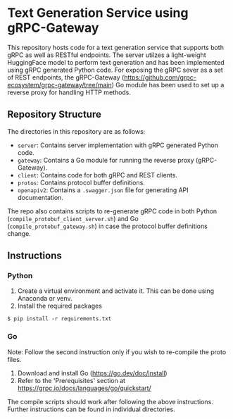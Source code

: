 # Text Generation Service using gRPC-Gateway
This repository hosts code for a text generation service that supports both gRPC as well as RESTful endpoints. The server utilzes a light-weight HuggingFace model to perform text generation and has been implemented using gRPC generated Python code. For exposing the gRPC sever as a set of REST endpoints, the gRPC-Gateway (https://github.com/grpc-ecosystem/grpc-gateway/tree/main) Go module has been used to set up a reverse proxy for handling HTTP methods.

## Repository Structure
The directories in this repository are as follows:
* `server`: Contains server implementation with gRPC generated Python code.
* `gateway`: Contains a Go module for running the reverse proxy (gRPC-Gateway).
* `client`: Contains code for both gRPC and REST clients.
* `protos`: Contains protocol buffer definitions.
* `openapiv2`: Contains a `.swagger.json` file for generating API documentation.

The repo also contains scripts to re-generate gRPC code in both Python (`compile_protobuf_client_server.sh`) and Go (`compile_protobuf_gateway.sh`) in case the protocol buffer definitions change.

## Instructions
### Python
1. Create a virtual environment and activate it. This can be done using Anaconda or venv.
2. Install the required packages
```
$ pip install -r requirements.txt
```
### Go
Note: Follow the second instruction only if you wish to re-compile the proto files.
1. Download and install Go (https://go.dev/doc/install)
2. Refer to the 'Prerequisites' section at https://grpc.io/docs/languages/go/quickstart/

The compile scripts should work after following the above instructions. Further instructions can be found in individual directories.